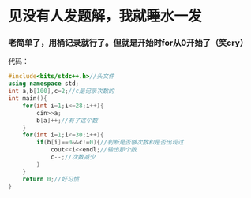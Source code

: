 # 见没有人发题解，我就~~睡~~水一发
### 老简单了，用桶记录就行了。但就是开始时for从0开始了（笑cry）
代码：
```cpp
#include<bits/stdc++.h>//头文件
using namespace std;
int a,b[100],c=2;//c是记录次数的
int main(){
    for(int i=1;i<=28;i++){
        cin>>a;
        b[a]++;//有了这个数
    }
    for(int i=1;i<=30;i++){
        if(b[i]==0&&c!=0){//判断是否够次数和是否出现过
            cout<<i<<endl;//输出那个数
            c--;//次数减少
        }
    }
    return 0;//好习惯
}
```